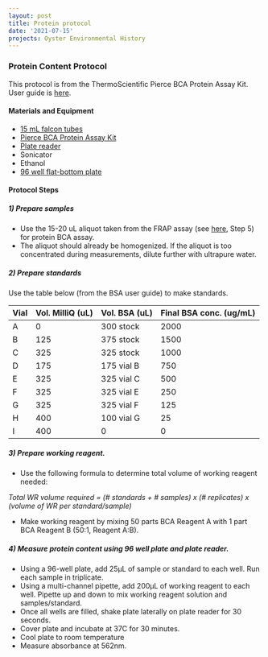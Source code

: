 ```yaml
---
layout: post
title: Protein protocol
date: '2021-07-15'
projects: Oyster Environmental History  
---
```


### Protein Content Protocol

This protocol is from the ThermoScientific Pierce BCA Protein Assay Kit. User guide is [here](https://www.thermofisher.com/document-connect/document-connect.html?url=https%3A%2F%2Fassets.thermofisher.com%2FTFS-Assets%2FLSG%2Fmanuals%2FMAN0011430_Pierce_BCA_Protein_Asy_UG.pdf&title=VXNlciBHdWlkZTogUGllcmNlIEJDQSBQcm90ZWluIEFzc2F5IEtpdA==). 

#### Materials and Equipment 
- [15 mL falcon tubes](https://www.fishersci.com/shop/products/falcon-15ml-conical-centrifuge-tubes-5/p-193301)
- [Pierce BCA Protein Assay Kit](https://www.thermofisher.com/order/catalog/product/23225#/23225)
- [Plate reader](https://www.moleculardevices.com/products/microplate-readers/multi-mode-readers/spectramax-id3-id5-readers#gref)
- Sonicator
- Ethanol
- [96 well flat-bottom plate](https://ecatalog.corning.com/life-sciences/b2c/US/en/Microplates/Assay-Microplates/96-Well-Microplates/Corning®-96-well-Clear-Polystyrene-Microplates/p/3370)

#### Protocol Steps 

##### 1) Prepare samples

- Use the 15-20 uL aliquot taken from the FRAP assay (see [here](https://github.com/JillAshey/Oysters_EnvHistory/blob/main/protocols/2021-07-15-FRAPProtocol.md), Step 5) for protein BCA assay. 
- The aliquot should already be homogenized. If the aliquot is too concentrated during measurements, dilute further with ultrapure water. 

##### 2) Prepare standards 

Use the table below (from the BSA user guide) to make standards.

| Vial  | Vol. MilliQ (uL) | Vol. BSA (uL) | Final BSA conc. (ug/mL)
| ------------- | ------------- | ------------- | ------------- | 
A |	0 | 300 stock | 2000
B |	125 | 375 stock | 1500
C |	325 | 325 stock | 1000
D |	175 | 175 vial B | 750
E |	325 | 325 vial C | 500
F |	325 | 325 vial E | 250
G |	325 | 325 vial F | 125
H |	400 | 100 vial G | 25
I |	400 | 0 | 0




##### 3) Prepare working reagent.  

- Use the following formula to determine total volume of working reagent needed: 

*Total WR volume required = (# standards + # samples) x (# replicates) x (volume of WR per standard/sample)*

- Make working reagent by mixing 50 parts BCA Reagent A with 1 part BCA Reagent B (50:1, Reagent A:B).

##### 4) Measure protein content using 96 well plate and plate reader. 

- Using a 96-well plate, add 25µL of sample or standard to each well. Run each sample in triplicate.
- Using a multi-channel pipette, add 200µL of working reagent to each well. Pipette up and down to mix working reagent solution and samples/standard. 
- Once all wells are filled, shake plate laterally on plate reader for 30 seconds. 
- Cover plate and incubate at 37C for 30 minutes. 
- Cool plate to room temperature 
- Measure absorbance at 562nm. 
